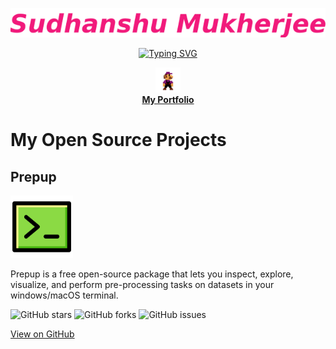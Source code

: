 <p align="center">
  <a href="https://github.com/sudhanshumukherjeexx">
    <img src="https://github.com/sudhanshumukherjeexx/sudhanshumukherjeexx/blob/main/name.png" alt="Sudhanshu Mukherjee" /></a>
</p>

<p align="center">
  <!-- Typing SVG by DenverCoder1 - https://github.com/DenverCoder1/readme-typing-svg -->
  <a href="https://git.io/typing-svg"><img src="https://readme-typing-svg.demolab.com?font=Fira+Code&weight=500&size=16&duration=2000&pause=500&color=982176&width=435&lines=Your+friendly+neighborhood+Data+Scientist;2%2B+years+of+Industry+Experience;4%2B+years+of+Coding+Experience;Python%2C+SQL%2C+Machine+Learning%2C+Data+Viz;Statistical+Analysis%2C+Computer+Vision;Natural+Language+Processing%2C+PowerBI;Snowflake%2C+AWS%2C+Pandas%2C+Polars%2C+Git" alt="Typing SVG" /></a>
</p>

<p align="center">
  <a href="https://www.datascienceportfol.io/sudhanshumukherjee">
    <img src="https://github.com/sudhanshumukherjeexx/sudhanshumukherjeexx/blob/main/1img.png" alt="Portfolio", width="40" height="40">
    <br>
    <strong>My Portfolio</strong>
  </a>
</p>

<!-- OpenSource Project Section -->
<div>
  <h1>My Open Source Projects</h1>
  <h2>Prepup</h2>
  <img src="https://github.com/sudhanshumukherjeexx/sudhanshumukherjeexx/blob/main/code.png" alt="Project Logo" width="100">
  
  <p>Prepup is a free open-source package that lets you inspect, explore, visualize, and perform pre-processing tasks on datasets in your windows/macOS terminal.</p>
  
  <!-- Project Stats -->
  <p>
    <img src="https://img.shields.io/github/stars/sudhanshumukherjeexx/prepup?style=flat-square" alt="GitHub stars">
    <img src="https://img.shields.io/github/forks/sudhanshumukherjeexx/prepup?style=flat-square" alt="GitHub forks">
    <img src="https://img.shields.io/github/issues/sudhanshumukherjeexx/prepup?style=flat-square" alt="GitHub issues">
  </p>
  
  <!-- Project Links -->
  <p>
    <a href="https://github.com/sudhanshumukherjeexx/prepup">View on GitHub</a>
    
<!--     <a href="https://your-project-website.com">Website</a> -->
  </p>
</div>
